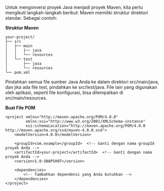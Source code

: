 Untuk mengonversi proyek Java menjadi proyek Maven, kita perlu mengikuti langkah-langkah berikut:
Maven memiliki struktur direktori standar. Sebagai contoh:

**Struktur Maven**
```
your-project/
├── src
│   ├── main
│   │   ├── java
│   │   └── resources
│   └── test
│       ├── java
│       └── resources
└── pom.xml
```

Pindahkan semua file sumber Java Anda ke dalam direktori src/main/java, dan jika ada file test, pindahkan ke src/test/java. File lain yang digunakan oleh aplikasi, seperti file konfigurasi, bisa ditempatkan di src/main/resources.

**Buat File POM**
```
<project xmlns="http://maven.apache.org/POM/4.0.0"
         xmlns:xsi="http://www.w3.org/2001/XMLSchema-instance"
         xsi:schemaLocation="http://maven.apache.org/POM/4.0.0 http://maven.apache.org/xsd/maven-4.0.0.xsd">
    <modelVersion>4.0.0</modelVersion>

    <groupId>com.example</groupId>  <!-- Ganti dengan nama groupId proyek Anda -->
    <artifactId>your-project</artifactId>  <!-- Ganti dengan nama proyek Anda -->
    <version>1.0-SNAPSHOT</version>

    <dependencies>
        <!-- Tambahkan dependensi yang Anda butuhkan -->
    </dependencies>
</project>
```
